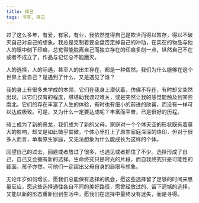 ```yaml
---
title: 择己
tags: 书写, 择己
---
```


过了这么多年，有爱，有家，有业，我依然觉得自己是欺世而得以暂存，得以不破灭自己对自己的想象。我总是克制着要全盘否定掉自己的冲动，在实在的物品与他人的眼中刻下印痕，总觉得能脱离自己而独立存在的印痕多刻一点，纵然自己不在或者不成立了，作品与记忆总不能磨灭。

人的选择，人的际遇，甚至人的出生存在，都是一种偶然。我们为什么能够在这个世界上爱自己？是遇到了什么，又是遇见了谁？

我的身上有很多未学成的本领，它们在我身上潜伏着，仿佛不存在，有时却又突然出现，以它们仅有的程度，堪堪助我渡过难关，或是突然让我的感觉能触及到某些南北。它们的存在丰富了人生的体验，有时也有细小的前进的欣喜，而没有一样可以达成极致。可是，又为什么一定要达成呢？丰富而平普，已是很好的历程。

骑士成为了新的恶龙，我们成为了新的父母。家庭对一个个体天空的形状既有着莫大的影响，却又是如此微乎其微。个体心里打上了原生家庭深深的烙印，但对于很多人而言，单看原生家庭，又无法想象为什么能成长为这样的个体。

回望自己的过去，回避或者放过了很多，也遇见或者抓住了不少。选择形成了自己，自己又会拥有新的选择。生命终究只是时光的片段，而自我终究只是可能性的截面。孩子亦然，可他们一定超出父母自身的局限与想象。

无论年岁如何增长，愿我们总能保有选择的机会，愿这些选择留了足够的时间来思量反应，愿这些选择通往各自不同的美好路径，愿曾经放过的、留下遗憾的选择，又能以新的形态重新回到生活中，愿我们在选择中最终没有迷失，而是寻得。